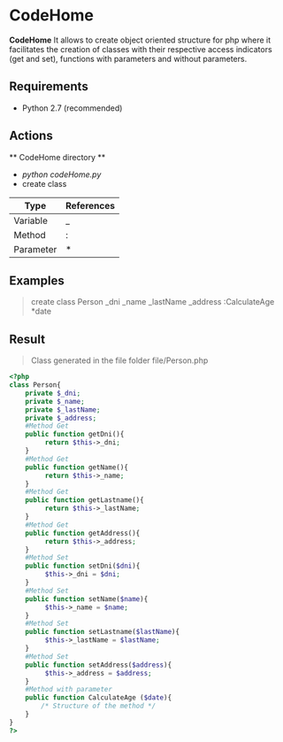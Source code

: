 [logo]: config/img/CodeHome_120.png
# CodeHome
**CodeHome** It allows to create object oriented structure for php where it facilitates the creation of classes with their respective access indicators (get and set), functions with parameters and without parameters.

## Requirements
 + Python 2.7 (recommended)

## Actions
 ** CodeHome directory **
 + *python codeHome.py*
 +  create class

| Type | References |
| -------- | -------- |
| Variable   | _  |
| Method   | :  |
| Parameter   | *  |

## Examples
> create class Person _dni _name _lastName _address :CalculateAge *date

## Result
> Class generated in the file folder
> file/Person.php
```php
<?php
class Person{
	private $_dni;
	private $_name;
	private $_lastName;
	private $_address;
	#Method Get
	public function getDni(){
		 return $this->_dni;
	}
    #Method Get
	public function getName(){
		 return $this->_name;
	}
    #Method Get
	public function getLastname(){
		 return $this->_lastName;
	}
    #Method Get
	public function getAddress(){
		 return $this->_address;
	}
    #Method Set
	public function setDni($dni){
		 $this->_dni = $dni;
	}
    #Method Set
	public function setName($name){
		 $this->_name = $name;
	}
    #Method Set
	public function setLastname($lastName){
		 $this->_lastName = $lastName;
	}
    #Method Set
	public function setAddress($address){
		 $this->_address = $address;
	}
    #Method with parameter
	public function CalculateAge ($date){
		/* Structure of the method */
	}
}
?>
```



